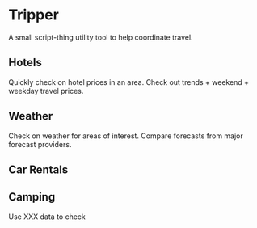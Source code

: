 # Tripper
A small script-thing utility tool to help coordinate travel.

## Hotels

Quickly check on hotel prices in an area. 
Check out trends + weekend + weekday travel prices.

## Weather

Check on weather for areas of interest. Compare forecasts from major 
forecast providers.

## Car Rentals


## Camping
Use XXX data to check 

